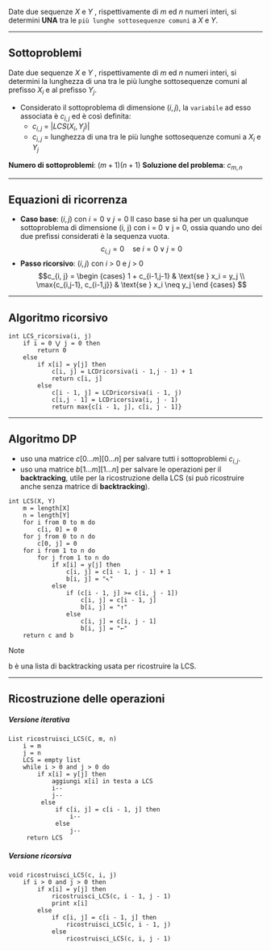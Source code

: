 Date due sequenze $X$ e $Y$ , rispettivamente di $m$ ed $n$ numeri interi, si determini **UNA** tra le `più lunghe sottosequenze comuni` a $X$ e $Y$.

---
## Sottoproblemi

Date due sequenze $X$ e $Y$ , rispettivamente di $m$ ed $n$ numeri interi, si determini la lunghezza di una tra le più lunghe sottosequenze comuni al prefisso $X_i$ e al prefisso $Y_j$.

- Considerato il sottoproblema di dimensione $(i, j)$, la `variabile` ad esso associata è $c_{i,j}$ ed è così definita:
	- $c_{i,j}$ = $|LCS(X_i, Y_j)|$
	- $c_{i,j}$ = lunghezza di una tra le più lunghe sottosequenze comuni a $X_i$ e $Y_j$

**Numero di sottoproblemi**: $(m+1)(n+1)$
**Soluzione del problema**: $c_{m, n}$

---

## Equazioni di ricorrenza
- **Caso base**: $(i, j)$ con $i = 0 ∨ j = 0$
	Il caso base si ha per un qualunque sottoproblema di dimensione (i, j) con i = 0 ∨ j = 0, ossia quando uno dei due prefissi considerati è la sequenza vuota.
$$ c_{i,j} = 0 \quad\text{se } i = 0 \lor j = 0 $$
- **Passo ricorsivo**: $(i, j)$ con $i$ > 0 e $j$ > 0
$$c_{i, j} = 
\begin {cases} 
1 + c_{i-1,j-1} & \text{se } x_i = y_j \\
\max{c_{i,j-1}, c_{i-1,j}} & \text{se } x_i \neq y_j
\end {cases}
$$
---
## Algoritmo ricorsivo

``` Pseudocodice TI:"LCD_ricorsiva" "FOLD"
int LCS_ricorsiva(i, j)
	if i = 0 ⋁ j = 0 then 
		return 0 
	else 
		if x[i] = y[j] then 
			c[i, j] = LCDricorsiva(i - 1,j - 1) + 1 
			return c[i, j] 
		else 
			c[i - 1, j] = LCDricorsiva(i - 1, j) 
			c[i,j - 1] = LCDricorsiva(i, j - 1) 
			return max{c[i - 1, j], c[i, j - 1]}
```

---
## Algoritmo DP

- uso una matrice $c[0...m][0...n]$ per salvare tutti i sottoproblemi $c_{i, j}$.
- uso una matrice $b[1...m][1...n]$ per salvare le operazioni per il **backtracking**, utile per la ricostruzione della LCS (si può ricostruire anche senza matrice di **backtracking**). 

``` Pseudocodice TI:"LCS" "FOLD"
int LCS(X, Y) 
	m = length[X]
	n = length[Y]
	for i from 0 to m do
		c[i, 0] = 0
	for j from 0 to n do
		c[0, j] = 0
	for i from 1 to n do
		for j from 1 to n do
			if x[i] = y[j] then
				c[i, j] = c[i - 1, j - 1] + 1
				b[i, j] = "↖"
			else
				if (c[i - 1, j] >= c[i, j - 1])
					c[i, j] = c[i - 1, j]
					b[i, j] = "↑"
				else 
					c[i, j] = c[i, j - 1]
					b[i, j] = "←"
	return c and b
```

>[!Note]
>b è una lista di backtracking usata per ricostruire la LCS.

---
## Ricostruzione delle operazioni

##### Versione iterativa

``` Pseudocodice TI:"ricostruisci_LCS" "FOLD"
List ricostruisci_LCS(C, m, n)
	i = m
	j = n
	LCS = empty list
	while i > 0 and j > 0 do
		if x[i] = y[j] then
			aggiungi x[i] in testa a LCS
			i--
			j--
		 else
			 if c[i, j] = c[i - 1, j] then
				 i--
			 else
				 j--
	 return LCS
```

##### Versione ricorsiva

``` Pseudocodice TI:"ricostruisci_LCS" "FOLD"
void ricostruisci_LCS(c, i, j)
	if i > 0 and j > 0 then
		if x[i] = y[j] then
			ricostruisci_LCS(c, i - 1, j - 1)
			print x[i]
		else
			if c[i, j] = c[i - 1, j] then
				ricostruisci_LCS(c, i - 1, j)
			else
				ricostruisci_LCS(c, i, j - 1)
```
